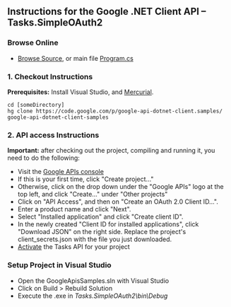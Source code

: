 ## Instructions for the Google .NET Client API – Tasks.SimpleOAuth2

### Browse Online

*   [Browse Source](http://code.google.com/p/google-api-dotnet-client/source/browse/?repo=samples#hg%2FTasks.SimpleOAuth2), or main file [Program.cs](http://code.google.com/p/google-api-dotnet-client/source/browse/Tasks.SimpleOAuth2/Program.cs?repo=samples)

### 1. Checkout Instructions

**Prerequisites:** Install Visual Studio, and [Mercurial](http://www.mercurial-scm.org/).

```
cd [someDirectory] 
hg clone https://code.google.com/p/google-api-dotnet-client.samples/ google-api-dotnet-client-samples
```

### 2. API access Instructions

**Important:** after checking out the project, compiling and running it, you need to do the following:

*   Visit the [Google APIs console](https://code.google.com/apis/console/)
*   If this is your first time, click "Create project..."
*   Otherwise, click on the drop down under the "Google APIs" logo at the top left, and click "Create..." under "Other projects"
*   Click on "API Access", and then on "Create an OAuth 2.0 Client ID...".
*   Enter a product name and click "Next".
*   Select "Installed application" and click "Create client ID".
*   In the newly created "Client ID for installed applications", click "Download JSON" on the right side. Replace the project's client_secrets.json with the file you just downloaded.
*   [Activate](https://code.google.com/apis/console/?api=tasks) the Tasks API for your project

### Setup Project in Visual Studio

*   Open the GoogleApisSamples.sln with Visual Studio
*   Click on Build > Rebuild Solution
*   Execute the .exe in _Tasks.SimpleOAuth2\bin\Debug_
